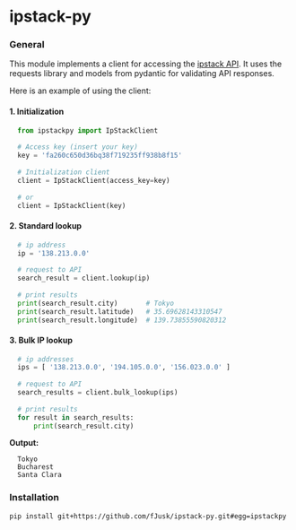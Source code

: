 # ipstack-py

### General
This module implements a client for accessing the [ipstack API](https://ipstack.com/documentation). It uses the requests library and models from pydantic for validating API responses.

Here is an example of using the client:

#### 1. Initialization
```py
  from ipstackpy import IpStackClient
  
  # Access key (insert your key)
  key = 'fa260c650d36bq38f719235ff938b8f15'
  
  # Initialization client
  client = IpStackClient(access_key=key)
  
  # or
  client = IpStackClient(key)
```
#### 2. Standard lookup
```py
  # ip address
  ip = '138.213.0.0'
  
  # request to API
  search_result = client.lookup(ip)
  
  # print results
  print(search_result.city)       # Tokyo
  print(search_result.latitude)   # 35.69628143310547
  print(search_result.longitude)  # 139.73855590820312
```
#### 3. Bulk IP lookup
```py
  # ip addresses
  ips = [ '138.213.0.0', '194.105.0.0', '156.023.0.0' ]
  
  # request to API
  search_results = client.bulk_lookup(ips)
  
  # print results
  for result in search_results:
      print(search_result.city)
```
**Output:**
```
  Tokyo
  Bucharest
  Santa Clara
```

### Installation
```
pip install git+https://github.com/fJusk/ipstack-py.git#egg=ipstackpy
```

